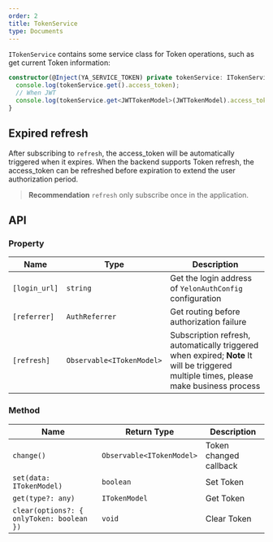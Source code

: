 ```yaml
---
order: 2
title: TokenService
type: Documents
---
```


`ITokenService` contains some service class for Token operations, such as get current Token information:

```ts
constructor(@Inject(YA_SERVICE_TOKEN) private tokenService: ITokenService) {
  console.log(tokenService.get().access_token);
  // When JWT
  console.log(tokenService.get<JWTTokenModel>(JWTTokenModel).access_token);
}
```

## Expired refresh

After subscribing to `refresh`, the access_token will be automatically triggered when it expires. When the backend supports Token refresh, the access_token can be refreshed before expiration to extend the user authorization period.

> **Recommendation** `refresh` only subscribe once in the application.

## API

### Property

| Name | Type | Description                                                                                                                            |
|------|------|----------------------------------------------------------------------------------------------------------------------------------------|
| `[login_url]` | `string` | Get the login address of `YelonAuthConfig` configuration                                                                               |
| `[referrer]` | `AuthReferrer` | Get routing before authorization failure                                                                                               |
| `[refresh]` | `Observable<ITokenModel>` | Subscription refresh, automatically triggered when expired; **Note** It will be triggered multiple times, please make business process |

### Method

| Name | Return Type | Description |
|------|-------------|-------------|
| `change()` | `Observable<ITokenModel>` | Token changed callback |
| `set(data: ITokenModel)` | `boolean` | Set Token |
| `get(type?: any)` | `ITokenModel` | Get Token |
| `clear(options?: { onlyToken: boolean })` | `void` | Clear Token |

